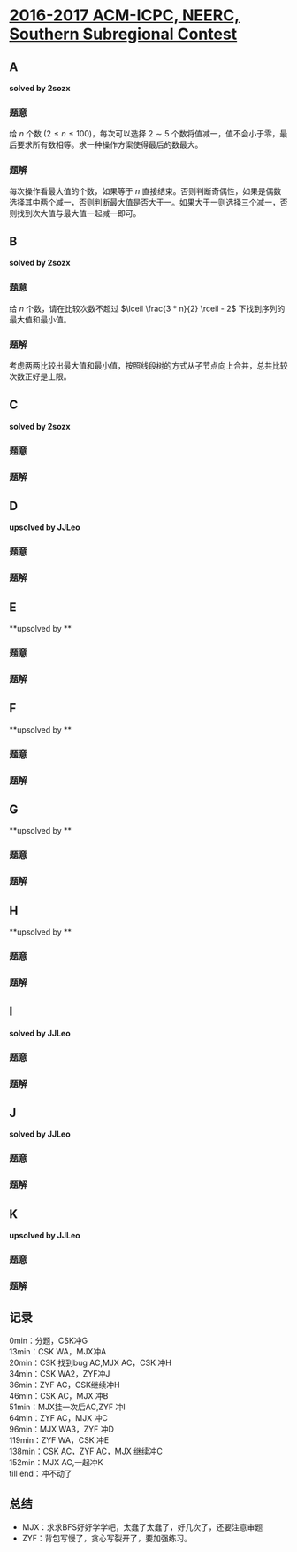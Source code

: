 # [2016-2017 ACM-ICPC, NEERC, Southern Subregional Contest](https://codeforc.es/contest/730)

## **A**

**solved by 2sozx**

### 题意

给 $n$ 个数 $(2 \le n \le 100)$，每次可以选择 $2 \sim 5$ 个数将值减一，值不会小于零，最后要求所有数相等。求一种操作方案使得最后的数最大。

### 题解

每次操作看最大值的个数，如果等于 $n$ 直接结束。否则判断奇偶性，如果是偶数选择其中两个减一，否则判断最大值是否大于一。如果大于一则选择三个减一，否则找到次大值与最大值一起减一即可。

## **B**

**solved by 2sozx**

### 题意

给 $n$ 个数，请在比较次数不超过 $\lceil \frac{3 * n}{2} \rceil - 2$ 下找到序列的最大值和最小值。

### 题解

考虑两两比较出最大值和最小值，按照线段树的方式从子节点向上合并，总共比较次数正好是上限。

## **C**

**solved by 2sozx**

### 题意



### 题解



## **D**

**upsolved by JJLeo**

### 题意



### 题解



## **E**

**upsolved by **

### 题意



### 题解



## **F**

**upsolved by **

### 题意



### 题解



## **G**

**upsolved by **

### 题意



### 题解



## **H**

**upsolved by **

### 题意



### 题解



## **I**

**solved by JJLeo**

### 题意



### 题解



## **J**

**solved by JJLeo**

### 题意



### 题解



## **K**

**upsolved by JJLeo**

### 题意



### 题解



## **记录**

0min：分题，CSK冲G<br>
13min：CSK WA，MJX冲A<br>
20min：CSK 找到bug AC,MJX AC，CSK 冲H<br>
34min：CSK WA2，ZYF冲J<br>
36min：ZYF AC，CSK继续冲H<br>
46min：CSK AC，MJX 冲B<br>
51min：MJX挂一次后AC,ZYF 冲I<br>
64min：ZYF AC，MJX 冲C<br>
96min：MJX WA3，ZYF 冲D<br>
119min：ZYF WA，CSK 冲E<br>
138min：CSK AC，ZYF AC，MJX 继续冲C<br>
152min：MJX AC,一起冲K<br>
till end：冲不动了

## **总结**

  * MJX：求求BFS好好学学吧，太蠢了太蠢了，好几次了，还要注意审题
  * ZYF：背包写慢了，贪心写裂开了，要加强练习。